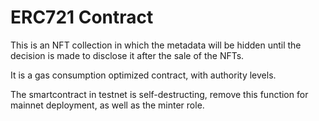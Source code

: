 # ERC721 Contract

This is an NFT collection in which the metadata will be hidden until the decision is made to disclose it after the sale of the NFTs.

It is a gas consumption optimized contract, with authority levels.

The smartcontract in testnet is self-destructing, remove this function for mainnet deployment, as well as the minter role.
